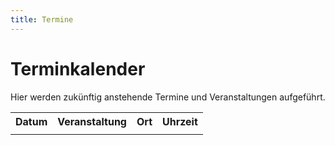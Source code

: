```yaml
---
title: Termine
---
```

# Terminkalender

Hier werden zukünftig anstehende Termine und Veranstaltungen aufgeführt.

<table align="center">

<tr><th>Datum</th><th>Veranstaltung</th><th>Ort</th><th>Uhrzeit</th></tr>

<tr>
<td> </td> <td> </td> <td> </td> <td> </td>
</tr>




</table>


